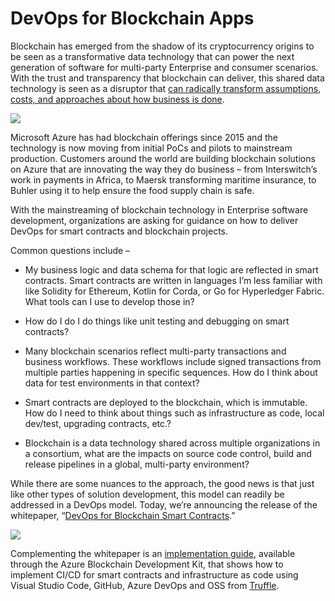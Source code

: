 DevOps for Blockchain Apps
==========================

Blockchain has emerged from the shadow of its cryptocurrency origins to be seen
as a transformative data technology that can power the next generation of
software for multi-party Enterprise and consumer scenarios. With the trust and
transparency that blockchain can deliver, this shared data technology is seen as
a disruptor that [can radically transform assumptions, costs, and approaches
about how business is
done](https://hbr.org/sponsored/2017/10/how-blockchain-will-accelerate-business-performance-and-power-the-smart-economy).

![](media/3f30193bb0a0bc1d5a27da8e17ea9cbc.png)

Microsoft Azure has had blockchain offerings since 2015 and the technology is
now moving from initial PoCs and pilots to mainstream production. Customers
around the world are building blockchain solutions on Azure that are innovating
the way they do business – from Interswitch’s work in payments in Africa, to
Maersk transforming maritime insurance, to Buhler using it to help ensure the
food supply chain is safe.

With the mainstreaming of blockchain technology in Enterprise software
development, organizations are asking for guidance on how to deliver DevOps for
smart contracts and blockchain projects.

Common questions include –

-   My business logic and data schema for that logic are reflected in smart
    contracts. Smart contracts are written in languages I’m less familiar with
    like Solidity for Ethereum, Kotlin for Corda, or Go for Hyperledger Fabric.
    What tools can I use to develop those in?

-   How do I do I do things like unit testing and debugging on smart contracts?

-   Many blockchain scenarios reflect multi-party transactions and business
    workflows. These workflows include signed transactions from multiple parties
    happening in specific sequences. How do I think about data for test
    environments in that context?

-   Smart contracts are deployed to the blockchain, which is immutable. How do I
    need to think about things such as infrastructure as code, local dev/test,
    upgrading contracts, etc.?

-   Blockchain is a data technology shared across multiple organizations in a
    consortium, what are the impacts on source code control, build and release
    pipelines in a global, multi-party environment?

While there are some nuances to the approach, the good news is that just like
other types of solution development, this model can readily be addressed in a
DevOps model. Today, we’re announcing the release of the whitepaper, “[DevOps
for Blockchain Smart Contracts](https://github.com/Azure-Samples/blockchain/blob/master/blockchain-development-kit/devops/DevOps%20for%20Blockchain%20Smart%20Contracts.pdf).”

![](media/3a3cb957a3837b963f35b032276a1a79.png)

Complementing the whitepaper is an [implementation
guide](https://github.com/Azure-Samples/blockchain/blob/master/blockchain-development-kit/devops/DevOps%20for%20Blockchain%20Smart%20Contracts%20-%20Implementation%20Guide.pdf), available through the Azure Blockchain
Development Kit, that shows how to implement CI/CD for smart contracts and
infrastructure as code using Visual Studio Code, GitHub, Azure DevOps and OSS
from [Truffle](https://www.truffleframework.com/).
